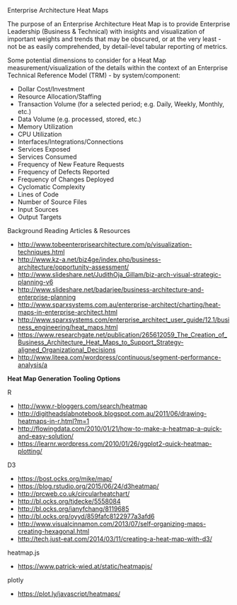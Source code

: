 Enterprise Architecture Heat Maps

The purpose of an Enterprise Architecture Heat Map is to provide Enterprise Leadership (Business & Technical) with insights and visualization of important weights and trends that may be obscured, or at the very least - not be as easily comprehended, by detail-level tabular reporting of metrics.


Some potential dimensions to consider for a Heat Map measurement/visualization of the details within the context of an Enterprise Technical Reference Model (TRM) - by system/component:
* Dollar Cost/Investment
* Resource Allocation/Staffing
* Transaction Volume (for a selected period; e.g. Daily, Weekly, Monthly, etc.)
* Data Volume (e.g. processed, stored, etc.)
* Memory Utilization
* CPU Utilization
* Interfaces/Integrations/Connections
* Services Exposed
* Services Consumed
* Frequency of New Feature Requests
* Frequency of Defects Reported
* Frequency of Changes Deployed
* Cyclomatic Complexity
* Lines of Code
* Number of Source Files
* Input Sources
* Output Targets


Background Reading Articles & Resources
* http://www.tobeenterprisearchitecture.com/p/visualization-techniques.html
* http://www.kz-a.net/biz4ge/index.php/business-architecture/opportunity-assessment/
* http://www.slideshare.net/JudithOja_Gillam/biz-arch-visual-strategic-planning-v6
* http://www.slideshare.net/badarjee/business-architecture-and-enterprise-planning
* http://www.sparxsystems.com.au/enterprise-architect/charting/heat-maps-in-enterprise-architect.html
* http://www.sparxsystems.com/enterprise_architect_user_guide/12.1/business_engineering/heat_maps.html
* https://www.researchgate.net/publication/265612059_The_Creation_of_Business_Architecture_Heat_Maps_to_Support_Strategy-aligned_Organizational_Decisions
* http://www.liteea.com/wordpress/continuous/segment-performance-analysis/a


__Heat Map Generation Tooling Options__

R
* http://www.r-bloggers.com/search/heatmap
* http://digitheadslabnotebook.blogspot.com.au/2011/06/drawing-heatmaps-in-r.html?m=1
* http://flowingdata.com/2010/01/21/how-to-make-a-heatmap-a-quick-and-easy-solution/
* https://learnr.wordpress.com/2010/01/26/ggplot2-quick-heatmap-plotting/


D3
* https://bost.ocks.org/mike/map/
* https://blog.rstudio.org/2015/06/24/d3heatmap/
* http://prcweb.co.uk/circularheatchart/
* http://bl.ocks.org/tjdecke/5558084
* http://bl.ocks.org/ianyfchang/8119685
* http://bl.ocks.org/oyyd/859fafc8122977a3afd6
* http://www.visualcinnamon.com/2013/07/self-organizing-maps-creating-hexagonal.html
* http://tech.just-eat.com/2014/03/11/creating-a-heat-map-with-d3/


heatmap.js
* https://www.patrick-wied.at/static/heatmapjs/

plotly
* https://plot.ly/javascript/heatmaps/

